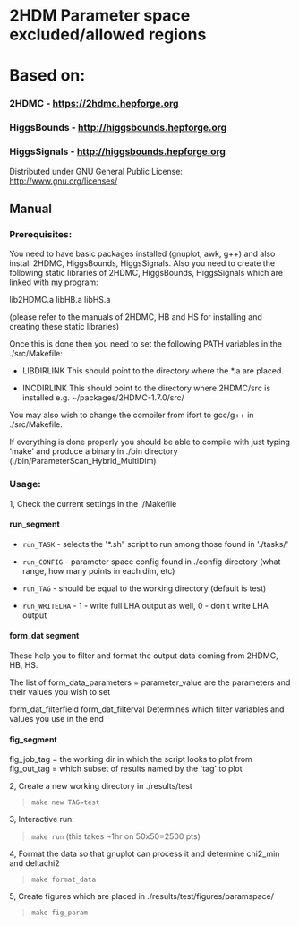 # 2HDM Parameter space excluded/allowed regions

# Based on:

### 2HDMC - https://2hdmc.hepforge.org

### HiggsBounds - http://higgsbounds.hepforge.org

### HiggsSignals - http://higgsbounds.hepforge.org

Distributed under GNU General Public License: http://www.gnu.org/licenses/


## Manual

### Prerequisites:

You need to have basic packages installed (gnuplot, awk, g++) and also install 2HDMC, HiggsBounds, HiggsSignals. Also you need to create the following static libraries of 2HDMC, HiggsBounds, HiggsSignals which are linked with my program:

lib2HDMC.a
libHB.a
libHS.a

(please refer to the manuals of 2HDMC, HB and HS for installing and creating these static libraries)

Once this is done then you need to set the following PATH variables in the ./src/Makefile:
- LIBDIRLINK
This should point to the directory where the *.a are placed.

- INCDIRLINK
This should point to the directory where 2HDMC/src is installed e.g. ~/packages/2HDMC-1.7.0/src/

You may also wish to change the compiler from ifort to gcc/g++ in ./src/Makefile.

If everything is done properly you should be able to compile with just typing 'make' and produce a binary in ./bin directory (./bin/ParameterScan_Hybrid_MultiDim)

### Usage:

1, Check the current settings in the ./Makefile

#### run_segment
* `run_TASK` - selects the '*.sh" script to run among those found in './tasks/'

* `run_CONFIG` - parameter space config found in ./config directory (what range, how many points in each dim, etc)

* `run_TAG` - should be equal to the working directory (default is test)

* `run_WRITELHA` - 1 - write full LHA output as well, 0 - don't write LHA output

#### form_dat segment
These help you to filter and format the output data coming from 2HDMC, HB, HS.

The list of
form_data_parameters = parameter_value
are the parameters and their values you wish to set

form_dat_filterfield
form_dat_filterval
Determines which filter variables and values you use in the end

#### fig_segment

fig_job_tag = the working dir in which the script looks to plot from
fig_out_tag = which subset of results named by the 'tag' to plot

2, Create a new working directory in ./results/test
> `make new TAG=test`

3, Interactive run:
> `make run`
(this takes ~1hr on 50x50=2500 pts)

4, Format the data so that gnuplot can process it and determine chi2_min and deltachi2
> `make format_data`

5, Create figures which are placed in ./results/test/figures/paramspace/
> `make fig_param`
